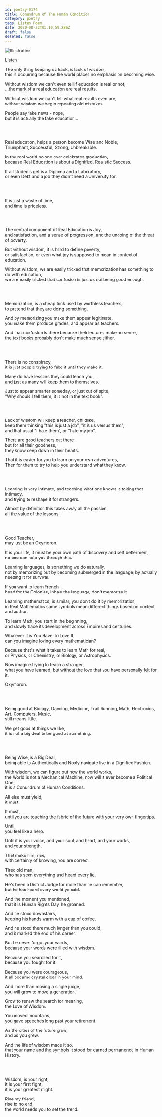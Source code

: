```yaml
---
id: poetry-0174
title: Conundrum of The Human Condition
category: poetry
tags: Listen Poem
date: 2020-08-22T01:10:59.286Z
draft: false
deleted: false
---
```


![Illustration](image/poetry-0174-illustration.jpg)

[Listen](audio/poetry-0174.mp3)



The only thing keeping us back, is lack of wisdom,<br>
this is occurring because the world places no emphasis on becoming wise.

Without wisdom we can't even tell if education is real or not,<br>
...the mark of a real education are real results.

Without wisdom we can't tell what real results even are,<br>
without wisdom we begin repeating old mistakes.

People say fake news - nope,<br>
but it is actually the fake education...

<br><br>

Real education, helps a person become Wise and Noble,<br>
Triumphant, Successful, Strong, Unbreakable.

In the real world no one ever celebrates graduation,<br>
because Real Education is about a Dignified, Realistic Success.

If all students get is a Diploma and a Laboratory,<br>
or even Debt and a job they didn't need a University for.

<br><br>

It is just a waste of time,<br>
and time is priceless.

<br><br>

The central component of Real Education is Joy,<br>
and satisfaction, and a sense of progression, and the undoing of the threat of poverty.

But without wisdom, it is hard to define poverty,<br>
or satisfaction, or even what joy is supposed to mean in context of education.

Without wisdom, we are easily tricked that memorization has something to do with education,<br>
we are easily tricked that confusion is just us not being good enough.

<br><br>

Memorization, is a cheap trick used by worthless teachers,<br>
to pretend that they are doing something.

And by memorizing you make them appear legitimate,<br>
you make them produce grades, and appear as teachers.

And that confusion is there because their lectures make no sense,<br>
the text books probably don't make much sense either.

<br><br>

There is no conspiracy,<br>
it is just people trying to fake it until they make it.

Many do have lessons they could teach you,<br>
and just as many will keep them to themselves.

Just to appear smarter someday, or just out of spite,<br>
"Why should I tell them, it is not in the text book".

<br><br>

Lack of wisdom will keep a teacher, childlike,<br>
keep them thinking "this is just a job", "it is us versus them",<br>
and that usual "I hate them", or "hate my job".

There are good teachers out there,<br>
but for all their goodness,<br>
they know deep down in their hearts.

That it is easier for you to learn on your own adventures,<br>
Then for them to try to help you understand what they know.

<br><br>

Learning is very intimate, and teaching what one knows is taking that intimacy,<br>
and trying to reshape it for strangers.

Almost by definition this takes away all the passion,<br>
all the value of the lessons.

<br><br>

Good Teacher,<br>
may just be an Oxymoron.

It is your life, it must be your own path of discovery and self betterment,<br>
no one can help you through this.

Learning languages, is something we do naturally,<br>
not by memorizing but by becoming submerged in the language; by actually needing it for survival.

If you want to learn French,<br>
head for the Colonies, inhale the language, don't memorize it.

Learning mathematics, is similar, you don't do it by memorization,<br>
in Real Mathematics same symbols mean different things based on context and author.

To learn Math, you start in the beginning,<br>
and slowly trace its development across Empires and centuries.

Whatever it is You Have To Love It,<br>
can you imagine loving every mathematician?

Because that's what it takes to learn Math for real,<br>
or Physics, or Chemistry, or Biology, or Astrophysics.

Now imagine trying to teach a stranger,<br>
what you have learned, but without the love that you have personally felt for it.

Oxymoron.

<br><br>

Being good at Biology, Dancing, Medicine, Trail Running, Math, Electronics, Art, Computers, Music,<br>
still means little.

We get good at things we like,<br>
it is not a big deal to be good at something.

<br><br>

Being Wise, is a Big Deal,<br>
being able to Authentically and Nobly navigate live in a Dignified Fashion.

With wisdom, we can figure out how the world works,<br>
the World is not a Mechanical Machine, now will it ever become a Political One,<br>
it is a Conundrum of Human Conditions.

All else must yield,<br>
it must.

It must,<br>
until you are touching the fabric of the future with your very own fingertips.

Until,<br>
you feel like a hero.

Until it is your voice, and your soul, and heart, and your works,<br>
and your strength.

That make him, rise,<br>
with certainty of knowing, you are correct.

Tired old man,<br>
who has seen everything and heard every lie.

He's been a District Judge for more than he can remember,<br>
but he has heard every world yo said.

And the moment you mentioned,<br>
that it is Human Rights Day, he groaned.

And he stood downstairs,<br>
keeping his hands warm with a cup of coffee.

And he stood there much longer than you could,<br>
and it marked the end of his career.

But he never forgot your words,<br>
because your words were filled with wisdom.

Because you searched for it,<br>
because you fought for it.

Because you were courageous,<br>
it all became crystal clear in your mind.

And more than moving a single judge,<br>
you will grow to move a generation.

Grow to renew the search for meaning,<br>
the Love of Wisdom.

You moved mountains,<br>
you gave speeches long past your retirement.

As the cities of the future grew,<br>
and as you grew.

And the life of wisdom made it so,<br>
that your name and the symbols it stood for earned permanence in Human History.

<br><br>

Wisdom, is your right,<br>
it is your first fight,<br>
it is your greatest might.<br>

Rise my friend,<br>
rise to no end,<br>
the world needs you to set the trend.
